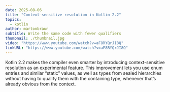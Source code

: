 ```yaml
---
date: 2025-08-06
title: "Context-sensitive resolution in Kotlin 2.2"
topics:
  - kotlin
author: martonbraun
subtitle: Write the same code with fewer qualifiers
thumbnail: ./thumbnail.jpg
video: "https://www.youtube.com/watch?v=aF8RYQrJI8Q"
linkURL: "https://www.youtube.com/watch?v=aF8RYQrJI8Q"
---
```


Kotlin 2.2 makes the compiler even smarter by introducing context-sensitive resolution as an experimental feature. This improvement lets you use enum entries and similar “static” values, as well as types from sealed hierarchies without having to qualify them with the containing type, whenever that’s already obvious from the context.
